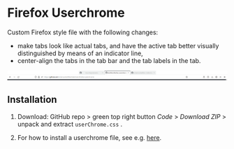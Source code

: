 # Firefox Userchrome

Custom Firefox style file with the following changes:

- make tabs look like actual tabs, and have the active tab better visually distinguished by means of an indicator line,
- center-align the tabs in the tab bar and the tab labels in the tab.

![screenshot](screenshot.png)

## Installation

1. Download: GitHub repo > green top right button *Code* > *Download ZIP* > unpack and extract `userChrome.css` .

2. For how to install a userchrome file, see e.g. [here](https://www.howtogeek.com/334716/how-to-customize-firefoxs-user-interface-with-userchrome.css/).


